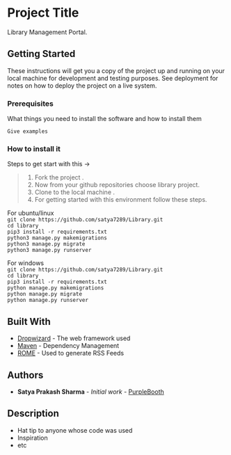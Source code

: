  # Project Title

Library Management Portal.

## Getting Started

These instructions will get you a copy of the project up and running on your local machine for development and testing purposes. See deployment for notes on how to deploy the project on a live system.

### Prerequisites

What things you need to install the software and how to install them

```
Give examples
```

### How to install it
Steps to get start with this ->
   >  1. Fork the project .
   >  2. Now from your github repositories choose library project.
   >  3. Clone to the local machine .
   >  4. For getting started with this environment follow these steps.

For ubuntu/linux <br />
    `git clone https://github.com/satya7289/Library.git` <br />
    `cd library` <br />
    `pip3 install -r requirements.txt`<br />
    `python3 manage.py makemigrations`<br />
    `python3 manage.py migrate` <br />
    `python3 manage.py runserver`<br />
   
For windows <br />
   `git clone https://github.com/satya7289/Library.git`<br />
   `cd library`<br />
   `pip3 install -r requirements.txt`<br />
   `python manage.py makemigrations`<br />
   `python manage.py migrate`<br />
   `python manage.py runserver`<br />

## Built With

* [Dropwizard](http://www.dropwizard.io/1.0.2/docs/) - The web framework used
* [Maven](https://maven.apache.org/) - Dependency Management
* [ROME](https://rometools.github.io/rome/) - Used to generate RSS Feeds

## Authors

* **Satya Prakash Sharma** - *Initial work* - [PurpleBooth](https://github.com/PurpleBooth)

## Description

* Hat tip to anyone whose code was used
* Inspiration
* etc
